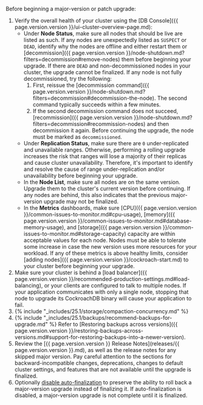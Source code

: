 Before beginning a major-version or patch upgrade:

1. Verify the overall health of your cluster using the [DB Console]({{ page.version.version }}/ui-cluster-overview-page.md):
    - Under **Node Status**, make sure all nodes that should be live are listed as such. If any nodes are unexpectedly listed as `SUSPECT` or `DEAD`, identify why the nodes are offline and either restart them or [decommission]({{ page.version.version }}/node-shutdown.md?filters=decommission#remove-nodes) them before beginning your upgrade. If there are `DEAD` and non-decommissioned nodes in your cluster, the upgrade cannot be finalized. If any node is not fully decommissioned, try the following:
        1. First, reissue the [decommission command]({{ page.version.version }}/node-shutdown.md?filters=decommission#decommission-the-node). The second command typically succeeds within a few minutes.
        1. If the second decommission command does not succeed, [recommission]({{ page.version.version }}/node-shutdown.md?filters=decommission#recommission-nodes) and then decommission it again. Before continuing the upgrade, the node must be marked as `decommissioned`.
    - Under **Replication Status**, make sure there are `0` under-replicated and unavailable ranges. Otherwise, performing a rolling upgrade increases the risk that ranges will lose a majority of their replicas and cause cluster unavailability. Therefore, it's important to identify and resolve the cause of range under-replication and/or unavailability before beginning your upgrade.
    - In the **Node List**, make sure all nodes are on the same version. Upgrade them to the cluster's current version before continuing. If any nodes are behind, this also indicates that the previous major-version upgrade may not be finalized.
    - In the **Metrics** dashboards, make sure [CPU]({{ page.version.version }}/common-issues-to-monitor.md#cpu-usage), [memory]({{ page.version.version }}/common-issues-to-monitor.md#database-memory-usage), and [storage]({{ page.version.version }}/common-issues-to-monitor.md#storage-capacity) capacity are within acceptable values for each node. Nodes must be able to tolerate some increase in case the new version uses more resources for your workload. If any of these metrics is above healthy limits, consider [adding nodes]({{ page.version.version }}/cockroach-start.md) to your cluster before beginning your upgrade.
1. Make sure your cluster is behind a [load balancer]({{ page.version.version }}/recommended-production-settings.md#load-balancing), or your clients are configured to talk to multiple nodes. If your application communicates with only a single node, stopping that node to upgrade its CockroachDB binary will cause your application to fail.
1. {% include "_includes/25.1/storage/compaction-concurrency.md" %}
1. {% include "_includes/25.1/backups/recommend-backups-for-upgrade.md" %} Refer to [Restoring backups across versions]({{ page.version.version }}/restoring-backups-across-versions.md#support-for-restoring-backups-into-a-newer-version).
1. Review the [{{ page.version.version }} Release Notes](releases/{{ page.version.version }}.md), as well as the release notes for any skipped major version. Pay careful attention to the sections for backward-incompatible changes, deprecations, changes to default cluster settings, and features that are not available until the upgrade is finalized.
1. Optionally [disable auto-finalization](#disable-auto-finalization) to preserve the ability to roll back a major-version upgrade instead of finalizing it. If auto-finalization is disabled, a major-version upgrade is not complete until it is finalized.
